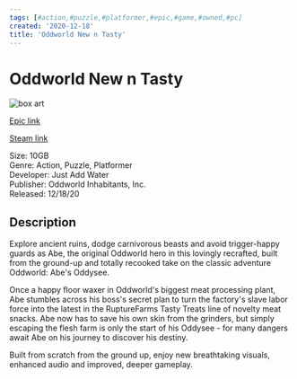 ```yaml
---
tags: [#action,#puzzle,#platformer,#epic,#game,#owned,#pc]
created: '2020-12-18'
title: 'Oddworld New n Tasty'
---
```

# Oddworld New n Tasty

![box art](https://cdn1.epicgames.com/56eab841eaab4016b9fedd2350f997b6/offer/EGS_OddworldNewnTasty_JustAddWater_S1-2560x1440-ef590ffd342627994efeb96591e63489.jpg?h=270&amp;resize=1&amp;w=480)

[Epic link](https://www.epicgames.com/store/en-US/p/oddworld-new-n-tasty)

[Steam link](https://store.steampowered.com/app/314660/Oddworld_New_n_Tasty/?snr=1_7_7_151_150_1)

Size: 10GB  
Genre: Action, Puzzle, Platformer  
Developer: Just Add Water  
Publisher: Oddworld Inhabitants, Inc.  
Released: 12/18/20  

## Description

Explore ancient ruins, dodge carnivorous beasts and avoid trigger-happy guards as Abe, the original Oddworld hero in this lovingly recrafted, built from the ground-up and totally recooked take on the classic adventure Oddworld: Abe's Oddysee.

Once a happy floor waxer in Oddworld's biggest meat processing plant, Abe stumbles across his boss's secret plan to turn the factory's slave labor force into the latest in the RuptureFarms Tasty Treats line of novelty meat snacks. Abe now has to save his own skin from the grinders, but simply escaping the flesh farm is only the start of his Oddysee - for many dangers await Abe on his journey to discover his destiny.

Built from scratch from the ground up, enjoy new breathtaking visuals, enhanced audio and improved, deeper gameplay.
